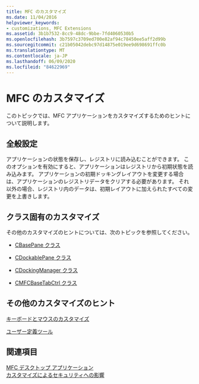 ```yaml
---
title: MFC のカスタマイズ
ms.date: 11/04/2016
helpviewer_keywords:
- customizations, MFC Extensions
ms.assetid: 3b1b7532-8cc9-48dc-9bbe-7fd4060530b5
ms.openlocfilehash: 3b7597c3709ed700e82af94c78450ee5aff2d99b
ms.sourcegitcommit: c21b05042debc97d14875e019ee9d698691ffc0b
ms.translationtype: MT
ms.contentlocale: ja-JP
ms.lasthandoff: 06/09/2020
ms.locfileid: "84622969"
---
```

# <a name="customization-for-mfc"></a>MFC のカスタマイズ

このトピックでは、MFC アプリケーションをカスタマイズするためのヒントについて説明します。

## <a name="general-customizations"></a>全般設定

アプリケーションの状態を保存し、レジストリに読み込むことができます。 このオプションを有効にすると、アプリケーションはレジストリから初期状態を読み込みます。 アプリケーションの初期ドッキングレイアウトを変更する場合は、アプリケーションのレジストリデータをクリアする必要があります。 それ以外の場合、レジストリ内のデータは、初期レイアウトに加えられたすべての変更を上書きします。

## <a name="class-specific-customizations"></a>クラス固有のカスタマイズ

その他のカスタマイズのヒントについては、次のトピックを参照してください。

- [CBasePane クラス](reference/cbasepane-class.md)

- [CDockablePane クラス](reference/cdockablepane-class.md)

- [CDockingManager クラス](reference/cdockingmanager-class.md)

- [CMFCBaseTabCtrl クラス](reference/cmfcbasetabctrl-class.md)

## <a name="additional-customization-tips"></a>その他のカスタマイズのヒント

[キーボードとマウスのカスタマイズ](keyboard-and-mouse-customization.md)

[ユーザー定義ツール](user-defined-tools.md)

## <a name="see-also"></a>関連項目

[MFC デスクトップ アプリケーション](mfc-desktop-applications.md)<br/>
[カスタマイズによるセキュリティへの影響](security-implications-of-customization.md)
